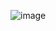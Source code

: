![image](https://user-images.githubusercontent.com/98217406/174438864-98a5bae0-f0ff-4956-8bcc-fe1aa23836cb.png)

